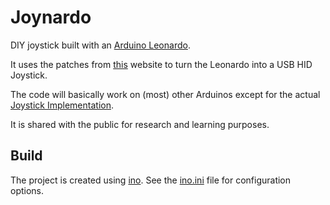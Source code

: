 # Joynardo

DIY joystick built with an [Arduino Leonardo](http://arduino.cc/en/pmwiki.php?n=Main/arduinoBoardLeonardo).

It uses the patches from [this](http://www.imaginaryindustries.com/blog/?p=80) website to turn the Leonardo into a USB HID Joystick.

The code will basically work on (most) other Arduinos except for the actual [Joystick Implementation](src/JoystickImpl.cpp).

It is shared with the public for research and learning purposes.


## Build

The project is created using [ino](http://inotool.org/). See the [ino.ini](ino.ini) file for configuration options.



